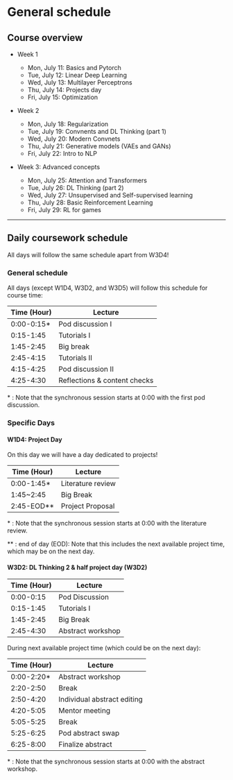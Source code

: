 # General schedule

## Course overview

* Week 1
    * Mon, July 11: Basics and Pytorch
    * Tue, July 12: Linear Deep Learning
    * Wed, July 13: Multilayer Perceptrons
    * Thu, July 14: Projects day
    * Fri, July 15: Optimization
     
* Week 2
    * Mon, July 18: Regularization
    * Tue, July 19: Convnents and DL Thinking (part 1)
    * Wed, July 20: Modern Convnets
    * Thu, July 21: Generative models (VAEs and GANs)
    * Fri, July 22: Intro to NLP
    
* Week 3: Advanced concepts
    * Mon, July 25: Attention and Transformers
    * Tue, July 26: DL Thinking (part 2)
    * Wed, July 27: Unsupervised and Self-supervised learning
    * Thu, July 28: Basic Reinforcement Learning
    * Fri, July 29: RL for games
----

## Daily coursework schedule
All days will follow the same schedule apart from W3D4!

### General schedule
All days (except W1D4, W3D2, and W3D5) will follow this schedule for course time:
 
|    Time (Hour)   |    Lecture                            |
|------------------|---------------------------------------|
|    0:00-0:15\*   |    Pod discussion I                   |
|    0:15-1:45     |    Tutorials I                        |
|    1:45-2:45     |    Big break                          |
|    2:45-4:15     |    Tutorials II                       |
|    4:15-4:25     |    Pod discussion II                  |
|    4:25-4:30     |    Reflections & content checks       |

\* : Note that the synchronous session starts at 0:00 with the first pod discussion.

### Specific Days

#### W1D4: Project Day
On this day we will have a day dedicated to projects!

|    Time (Hour)   |    Lecture                                |
|------------------|-------------------------------------------|
|    0:00-1:45\*   |    Literature review                      |
|    1:45~2:45     |    Big Break                              |
|    2:45-EOD\**   |    Project Proposal                       |


\* : Note that the synchronous session starts at 0:00 with the literature review.

\** : end of day (EOD): Note that this includes the next available project time, which may be on the next day.


#### W3D2: DL Thinking 2 & half project day (W3D2)

|    Time (Hour)   |    Lecture                                |
|------------------|-------------------------------------------|
|    0:00-0:15     |    Pod Discussion                         |
|    0:15-1:45     |    Tutorials I                            |
|    1:45-2:45     |    Big Break                              |
|    2:45-4:30     |    Abstract workshop                      |

During next  available project time (which could be on the next day):


|    Time (Hour)   |    Lecture                                |
|------------------|-------------------------------------------|
|    0:00-2:20\*   |    Abstract workshop                      |
|    2:20-2:50     |    Break                                  |
|    2:50-4:20     |    Individual abstract editing            |
|    4:20-5:05     |    Mentor meeting                         |
|    5:05-5:25     |    Break                                  |
|    5:25-6:25     |    Pod abstract swap                      |
|    6:25-8:00     |    Finalize abstract                      |

\* : Note that the synchronous session starts at 0:00 with the abstract workshop.

